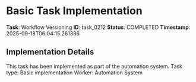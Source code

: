 # Basic Task Implementation

**Task**: Workflow Versioning
**ID**: task_0212
**Status**: COMPLETED
**Timestamp**: 2025-09-18T06:04:15.261386

## Implementation Details

This task has been implemented as part of the automation system.
Task type: Basic implementation
Worker: Automation System
